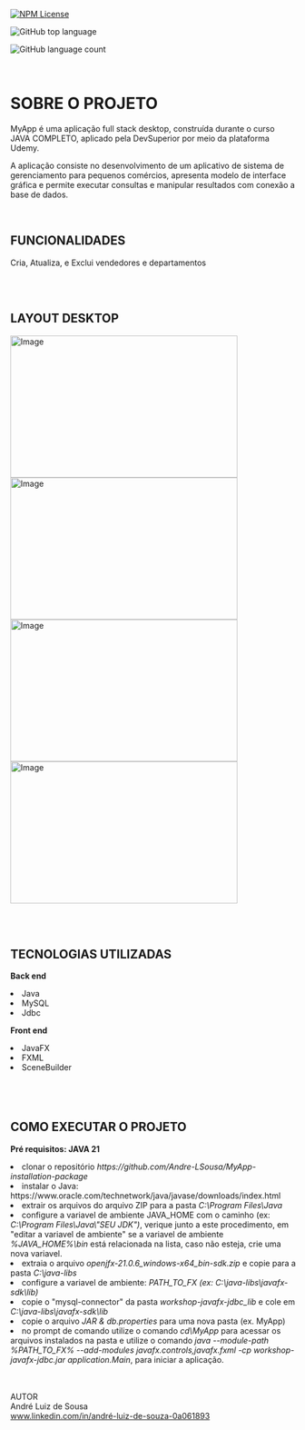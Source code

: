 [![NPM License](https://img.shields.io/npm/l/react)](https://github.com/Andre-LSousa/workshop-javafx-jdbc/blob/main/LICENSE)


![GitHub top language](https://img.shields.io/github/languages/top/Andre-LSousa/workshop-javafx-jdbc?style=plastic)


![GitHub language count](https://img.shields.io/github/languages/count/Andre-LSousa/workshop-javafx-jdbc?style=plastic)

<br>
<h1>SOBRE O PROJETO</h1>

MyApp é uma aplicação full stack desktop, construída durante o curso JAVA COMPLETO, aplicado pela DevSuperior por meio da plataforma Udemy.

A aplicação consiste no desenvolvimento de um aplicativo de sistema de gerenciamento para pequenos comércios, apresenta modelo de interface gráfica e permite executar consultas e manipular resultados com conexão a base de dados.

<br>
<h2>FUNCIONALIDADES</h2>
Cria, Atualiza, e Exclui vendedores e departamentos

<br><br>
<h2>LAYOUT DESKTOP</h2>

<img src="https://github.com/user-attachments/assets/43badf12-d144-4b19-9d94-f3620c4dd124" alt="Image" height="250" width="400"/>
<img src="https://github.com/user-attachments/assets/0dbacff1-0c4d-43ba-bdaa-5cdd4c6842ac" alt="Image" height="250" width="400"/>
<img src="https://github.com/user-attachments/assets/fe5c2e52-5b03-402e-aae0-91d8b0859b49" alt="Image" height="250" width="400"/>
<img src="https://github.com/user-attachments/assets/a7f6b21f-76d7-4120-8408-af1e80acac02" alt="Image" height="250" width="400"/>


<br><br>
<h2>TECNOLOGIAS UTILIZADAS</h2>

<strong>Back end</strong>
<li>Java
<li>MySQL
<li>Jdbc

<strong>Front end</strong> 
<li>JavaFX
<li>FXML
<li>SceneBuilder<h2/><br>

<h2>COMO EXECUTAR O PROJETO</h2>

<strong>Pré requisitos: JAVA 21</strong>

<li>clonar o repositório <i>https://github.com/Andre-LSousa/MyApp-installation-package</i><br>
<li>instalar o Java: https://www.oracle.com/technetwork/java/javase/downloads/index.html<br>
<li>extrair os arquivos do arquivo ZIP para a pasta <i>C:\Program Files\Java</i> <br>
<li>configure a variavel de ambiente JAVA_HOME com o caminho (ex: <i>C:\Program Files\Java\"SEU JDK")</i>, verique junto a este procedimento, em "editar a variavel de ambiente" se a variavel de ambiente <i>%JAVA_HOME%\bin</i> está relacionada na lista, caso não esteja, crie uma nova variavel. 

<li>extraia o arquivo <i>openjfx-21.0.6_windows-x64_bin-sdk.zip</i> e copie para a pasta <i>C:\java-libs</i> <br>
<li>configure a variavel de ambiente: <i>PATH_TO_FX (ex: C:\java-libs\javafx-sdk\lib)</i><br>
<li>copie o "mysql-connector" da pasta <i>workshop-javafx-jdbc_lib</i> e cole em <i>C:\java-libs\javafx-sdk\lib</i><br>
<li>copie o arquivo <i>JAR & db.properties</i> para uma nova pasta (ex. MyApp)<br>
<li>no prompt de comando utilize o comando <i>cd\MyApp</i> para acessar os arquivos instalados na pasta e utilize o comando <i> java --module-path %PATH_TO_FX% --add-modules javafx.controls,javafx.fxml -cp workshop-javafx-jdbc.jar application.Main</i>, para iniciar a aplicação.
</body>

<br><br>
AUTOR<br>
André Luiz de Sousa<br>
www.linkedin.com/in/andré-luiz-de-souza-0a061893












